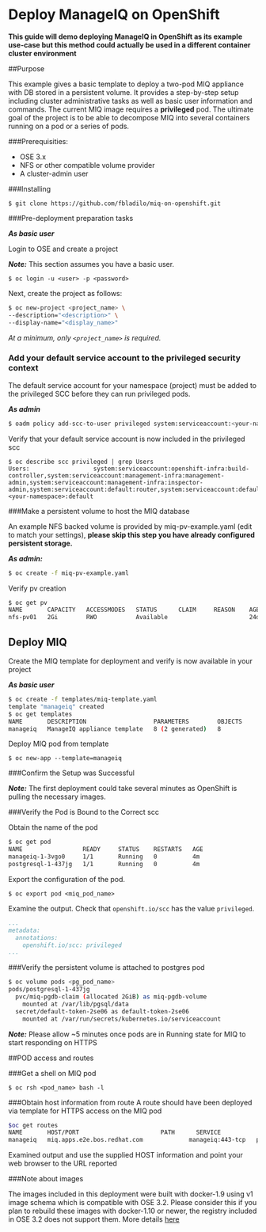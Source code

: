 # Deploy ManageIQ on OpenShift
**This guide will demo deploying ManageIQ in OpenShift as its example use-case but this method could actually be used in a different container cluster environment**

##Purpose

This example gives a basic template to deploy a two-pod MIQ appliance with DB stored in a persistent volume. It provides a step-by-step setup including cluster administrative tasks as well as basic user information and commands. The current MIQ image requires a **privileged** pod. The ultimate goal of the project is to be able to decompose MIQ into several containers running on a pod or a series of pods.

###Prerequisities:

* OSE 3.x
* NFS or other compatible volume provider
* A cluster-admin user

###Installing

`$ git clone https://github.com/fbladilo/miq-on-openshift.git`

###Pre-deployment preparation tasks

_**As basic user**_

Login to OSE and create a project

_**Note:**_ This section assumes you have a basic user.

`$ oc login -u <user> -p <password>`
    
   Next, create the project as follows:
   
```bash
$ oc new-project <project_name> \
--description="<description>" \
--display-name="<display_name>"
```
   
   _At a minimum, only `<project_name>` is required._

### Add your default service account to the privileged security context

The default service account for your namespace (project) must be added to the privileged SCC before they can run privileged pods.

_**As admin**_

```bash
$ oadm policy add-scc-to-user privileged system:serviceaccount:<your-namespace>:default
```

Verify that your default service account is now included in the privileged scc
```
$ oc describe scc privileged | grep Users
Users:					system:serviceaccount:openshift-infra:build-controller,system:serviceaccount:management-infra:management-admin,system:serviceaccount:management-infra:inspector-admin,system:serviceaccount:default:router,system:serviceaccount:default:registry,system:serviceaccount:<your-namespace>:default
```

###Make a persistent volume to host the MIQ database

An example NFS backed volume is provided by miq-pv-example.yaml (edit to match your settings), **please skip this step you have already configured persistent storage.**

_**As admin:**_

```bash
$ oc create -f miq-pv-example.yaml
```
Verify pv creation
```bash
$ oc get pv
NAME       CAPACITY   ACCESSMODES   STATUS      CLAIM     REASON    AGE
nfs-pv01   2Gi        RWO           Available                       24d
```
## Deploy MIQ

Create the MIQ template for deployment and verify is now available in your project

_**As basic user**_

```bash
$ oc create -f templates/miq-template.yaml
template "manageiq" created
$ oc get templates
NAME       DESCRIPTION                   PARAMETERS        OBJECTS
manageiq   ManageIQ appliance template   8 (2 generated)   8
```

Deploy MIQ pod from template

`$ oc new-app --template=manageiq`

###Confirm the Setup was Successful

_**Note:**_ The first deployment could take several minutes as OpenShift is pulling the necessary images.

###Verify the Pod is Bound to the Correct scc

Obtain the name of the pod

```bash
$ oc get pod
NAME                 READY     STATUS    RESTARTS   AGE
manageiq-1-3vgo0     1/1       Running   0          4m
postgresql-1-437jg   1/1       Running   0          4m
```

Export the configuration of the pod.

`$ oc export pod <miq_pod_name>`

Examine the output. Check that `openshift.io/scc` has the value `privileged`.

```yaml
...
metadata:
  annotations:
    openshift.io/scc: privileged
...
```
###Verify the persistent volume is attached to postgres pod

```bash
$ oc volume pods <pg_pod_name>
pods/postgresql-1-437jg
  pvc/miq-pgdb-claim (allocated 2GiB) as miq-pgdb-volume
    mounted at /var/lib/pgsql/data
  secret/default-token-2se06 as default-token-2se06
    mounted at /var/run/secrets/kubernetes.io/serviceaccount
```

_**Note:**_ Please allow ~5 minutes once pods are in Running state for MIQ to start responding on HTTPS

##POD access and routes

###Get a shell on MIQ pod

`$ oc rsh <pod_name> bash -l`

###Obtain host information from route
A route should have been deployed via template for HTTPS access on the MIQ pod

```bash
$oc get routes
NAME       HOST/PORT                       PATH      SERVICE            TERMINATION   LABELS
manageiq   miq.apps.e2e.bos.redhat.com             manageiq:443-tcp   passthrough   app=manageiq
```
Examined output and use the supplied HOST information and point your web browser to the URL reported

###Note about images

The images included in this deployment were built with docker-1.9 using v1 image schema which is compatible with OSE 3.2.
Please consider this if you plan to rebuild these images with docker-1.10 or newer, the registry included in OSE 3.2 does not support them.
More details [here](https://docs.openshift.com/enterprise/3.2/release_notes/ose_3_2_release_notes.html#ose-32-asynchronous-errata-updates)
